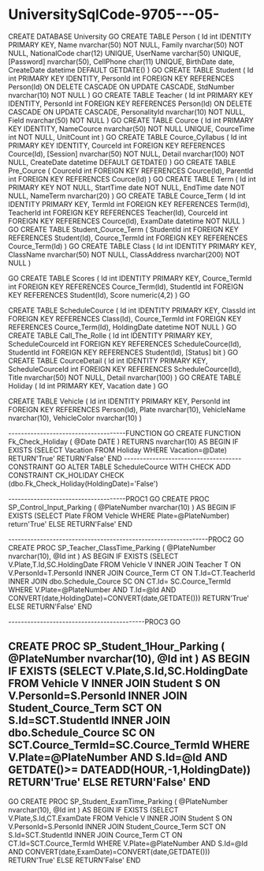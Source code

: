 # UniversitySqlCode-9705---05-

CREATE DATABASE University 
GO
CREATE TABLE Person
(
	Id int IDENTITY PRIMARY KEY, 
	Name nvarchar(50) NOT NULL,
	Family nvarchar(50) NOT NULL,
	NationalCode char(12) UNIQUE,
	UserName varchar(50) UNIQUE,
	[Password] nvarchar(50),
	CellPhone char(11) UNIQUE,
	BirthDate date,
	CreateDate datetime DEFAULT GETDATE() 
)
GO
CREATE TABLE Student
(
	Id int PRIMARY KEY IDENTITY,
	PersonId int FOREIGN KEY REFERENCES Person(Id) ON DELETE CASCADE ON UPDATE CASCADE,
	StdNumber nvarchar(10) NOT NULL
)
GO
CREATE TABLE Teacher
(
	Id int PRIMARY KEY IDENTITY,
	PersonId int FOREIGN KEY REFERENCES Person(Id) ON DELETE CASCADE ON UPDATE CASCADE,
	PersonalityId nvarchar(10) NOT NULL,
	Field nvarchar(50) NOT NULL
)
GO
CREATE TABLE Cource
(
	Id int PRIMARY KEY IDENTITY,
	NameCource nvarchar(50) NOT NULL UNIQUE,
	CourceTime int NOT NULL,
	UnitCount int
)
GO
CREATE TABLE Cource_Cyllabus
(
	Id int PRIMARY KEY IDENTITY,
	CourceId int FOREIGN KEY REFERENCES Cource(Id),
	[Session] nvarchar(50) NOT NULL,
	Detail nvarchar(100) NOT NULL,
	CreateDate datetime DEFAULT GETDATE() 
)
GO
CREATE TABLE Pre_Cource
(
	CourceId int FOREIGN KEY REFERENCES Cource(Id),
	ParentId int FOREIGN KEY REFERENCES Cource(Id)
)
GO
CREATE TABLE Term
(
	Id int PRIMARY KEY NOT NULL,
	StartTime date NOT NULL,
	EndTime date NOT NULL,
	NameTerm nvarchar(20)
)
GO
CREATE TABLE Cource_Term
(
	Id int IDENTITY PRIMARY KEY,
	TermId int FOREIGN KEY REFERENCES Term(Id),
	TeacherId int FOREIGN KEY REFERENCES Teacher(Id),
	CourceId int FOREIGN KEY REFERENCES Cource(Id),
	ExamDate datetime NOT NULL
)
GO
CREATE TABLE Student_Cource_Term
(
	StudentId int FOREIGN KEY REFERENCES Student(Id),
	Cource_TermId int FOREIGN KEY REFERENCES Cource_Term(Id)
)
GO
CREATE TABLE Class
(
	Id int IDENTITY PRIMARY KEY,
	ClassName nvarchar(50) NOT NULL,
	ClassAddress nvarchar(200) NOT NULL
)

GO
CREATE TABLE Scores
(
	Id int IDENTITY PRIMARY KEY,
	Cource_TermId int FOREIGN KEY REFERENCES Cource_Term(Id),
	StudentId int FOREIGN KEY REFERENCES Student(Id),
	Score numeric(4,2)
)
GO

CREATE TABLE ScheduleCource
(
	Id int IDENTITY PRIMARY KEY,
	ClassId int FOREIGN KEY REFERENCES Class(Id),
	Cource_TermId int FOREIGN KEY REFERENCES Cource_Term(Id),
	HoldingDate datetime NOT NULL 
)
GO
CREATE TABLE Call_The_Rolle
(
	Id int IDENTITY PRIMARY KEY,
	ScheduleCourceId int FOREIGN KEY REFERENCES ScheduleCource(Id),
	StudentId int FOREIGN KEY REFERENCES Student(Id),
	[Status] bit 
)
GO
CREATE TABLE CourceDetail
(
	Id int IDENTITY PRIMARY KEY,
	ScheduleCourceId int FOREIGN KEY REFERENCES ScheduleCource(Id),
	Title nvarchar(50) NOT NULL,
	Detail nvarchar(100)
)
GO
CREATE TABLE Holiday
(
	Id int PRIMARY KEY,
	Vacation date
)
GO

CREATE TABLE Vehicle
(
	Id int IDENTITY PRIMARY KEY,
	PersonId int FOREIGN KEY REFERENCES Person(Id),
	Plate nvarchar(10),
	VehicleName nvarchar(10),
	VehicleColor nvarchar(10)
)


-------------------------------------FUNCTION
GO
CREATE FUNCTION Fk_Check_Holiday
(
	@Date DATE
)
RETURNS nvarchar(10)
AS 
BEGIN
	IF EXISTS (SELECT Vacation FROM Holiday 
		   WHERE Vacation=@Date)
	     RETURN'True'
        RETURN'False'
END
-------------------------------------CONSTRAINT
GO
ALTER TABLE ScheduleCource WITH CHECK ADD CONSTRAINT CK_HOLIDAY CHECK (dbo.Fk_Check_Holiday(HoldingDate)='False')

-------------------------------------PROC1
GO
CREATE PROC SP_Control_Input_Parking
(
	@PlateNumber nvarchar(10)
)
AS
BEGIN
	IF EXISTS
		 (SELECT Plate FROM Vehicle 
				WHERE Plate=@PlateNumber)
				return'True'
	ELSE RETURN'False'
END	

---------------------------------------------------------------PROC2
GO
CREATE PROC SP_Teacher_ClassTime_Parking
(
	@PlateNumber nvarchar(10),
	@Id int
)
AS
BEGIN
	IF EXISTS 
			(SELECT V.Plate,T.Id,SC.HoldingDate 
			FROM Vehicle V
			INNER JOIN Teacher T
			ON V.PersonId=T.PersonId
			INNER JOIN Cource_Term CT
			ON T.Id=CT.TeacherId
			INNER JOIN dbo.Schedule_Cource SC
			ON CT.Id= SC.Cource_TermId 
			WHERE V.Plate=@PlateNumber AND T.Id=@Id AND CONVERT(date,HoldingDate)=CONVERT(date,GETDATE()))
		RETURN'True'
	ELSE
		RETURN'False'
END



-------------------------------------------PROC3
GO

CREATE PROC SP_Student_1Hour_Parking
(
	@PlateNumber nvarchar(10),
	@Id int
)
AS
BEGIN
	IF EXISTS 
			(SELECT V.Plate,S.Id,SC.HoldingDate 
			FROM Vehicle V
			INNER JOIN Student S
			ON V.PersonId=S.PersonId
			INNER JOIN Student_Cource_Term SCT
			ON S.Id=SCT.StudentId
			INNER JOIN dbo.Schedule_Cource SC
			ON SCT.Cource_TermId=SC.Cource_TermId 
			WHERE V.Plate=@PlateNumber AND S.Id=@Id AND GETDATE()>= DATEADD(HOUR,-1,HoldingDate))
		RETURN'True'
	ELSE
		RETURN'False'
END
------------------------------------------

GO
CREATE PROC SP_Student_ExamTime_Parking
(
	@PlateNumber nvarchar(10),
	@Id int
)
AS
BEGIN
	IF EXISTS 
			(SELECT V.Plate,S.Id,CT.ExamDate 
			FROM Vehicle V
			INNER JOIN Student S
			ON V.PersonId=S.PersonId
			INNER JOIN Student_Cource_Term SCT
			ON S.Id=SCT.StudentId
			INNER JOIN Cource_Term CT
			ON CT.Id=SCT.Cource_TermId 
			WHERE V.Plate=@PlateNumber AND S.Id=@Id AND CONVERT(date,ExamDate)=CONVERT(date,GETDATE()))
		RETURN'True'
	ELSE
		RETURN'False'
END
